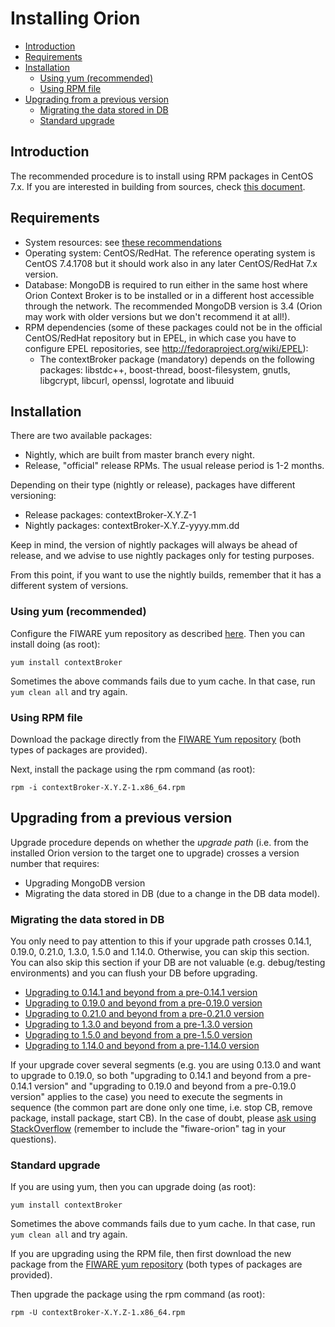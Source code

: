 # Installing Orion

* [Introduction](#introduction)
* [Requirements](#requirements)
* [Installation](#installation)
    * [Using yum (recommended)](#using-yum-recommended)
    * [Using RPM file](#using-rpm-file)
* [Upgrading from a previous version](#upgrading-from-a-previous-version)
    * [Migrating the data stored in DB](#migrating-the-data-stored-in-db)
    * [Standard upgrade](#standard-upgrade)

## Introduction

The recommended procedure is to install using RPM packages in CentOS 7.x. If you are interested in
building from sources, check [this document](build_source.md).

## Requirements

* System resources: see [these recommendations](diagnosis.md#resource-availability)
* Operating system: CentOS/RedHat. The reference operating system is CentOS 7.4.1708
  but it should work also in any later CentOS/RedHat 7.x version.
* Database: MongoDB is required to run either in the same host where Orion Context Broker is to be installed or in a different host accessible through the network. The recommended MongoDB version
  is 3.4 (Orion may work with older versions but we don't recommend it at all!).
* RPM dependencies (some of these packages could not be in the official CentOS/RedHat repository but in EPEL, in which case you have to configure EPEL repositories, see <http://fedoraproject.org/wiki/EPEL>):
    * The contextBroker package (mandatory) depends on the following packages: libstdc++, boost-thread, boost-filesystem, gnutls, libgcrypt, libcurl, openssl, logrotate and libuuid

## Installation

There are two available packages:

* Nightly, which are built from master branch every night.
* Release, "official" release RPMs. The usual release period is 1-2 months.

Depending on their type (nightly or release), packages have different versioning:

* Release packages: contextBroker-X.Y.Z-1
* Nightly packages: contextBroker-X.Y.Z-yyyy.mm.dd

Keep in mind, the version of nightly packages will always be ahead of release, and we advise to use nightly packages only for testing purposes.

From this point, if you want to use the nightly builds, remember that it has a different system of versions.

### Using yum (recommended)

Configure the FIWARE yum repository as described [here](yum.md). Then you can install doing (as root):

```
yum install contextBroker
```

Sometimes the above commands fails due to yum cache. In that case, run
`yum clean all` and try again.

### Using RPM file

Download the package directly from the [FIWARE Yum repository](https://nexus.lab.fiware.org/service/rest/repository/browse/el/7/x86_64/) (both types of packages are provided).

Next, install the package using the rpm command (as root):

```
rpm -i contextBroker-X.Y.Z-1.x86_64.rpm
```

## Upgrading from a previous version

Upgrade procedure depends on whether the *upgrade path* (i.e. from the installed Orion version to the target one to upgrade) crosses a version number that requires:

* Upgrading MongoDB version
* Migrating the data stored in DB (due to a change in the DB data model).

### Migrating the data stored in DB

You only need to pay attention to this if your upgrade path crosses 0.14.1, 0.19.0, 0.21.0, 1.3.0, 1.5.0 and 1.14.0.
Otherwise, you can skip this section. You can also skip this section if your DB are not valuable (e.g. debug/testing environments) and
you can flush your DB before upgrading.

* [Upgrading to 0.14.1 and beyond from a pre-0.14.1 version](upgrading_crossing_0-14-1.md)
* [Upgrading to 0.19.0 and beyond from a pre-0.19.0 version](upgrading_crossing_0-19-0.md)
* [Upgrading to 0.21.0 and beyond from a pre-0.21.0 version](upgrading_crossing_0-21-0.md)
* [Upgrading to 1.3.0 and beyond from a pre-1.3.0 version](upgrading_crossing_1-3-0.md)
* [Upgrading to 1.5.0 and beyond from a pre-1.5.0 version](upgrading_crossing_1-5-0.md)
* [Upgrading to 1.14.0 and beyond from a pre-1.14.0 version](upgrading_crossing_1-14-0.md)

If your upgrade cover several segments (e.g. you are using 0.13.0 and
want to upgrade to 0.19.0, so both "upgrading to 0.14.1 and beyond from
a pre-0.14.1 version" and "upgrading to 0.19.0 and beyond from a
pre-0.19.0 version" applies to the case) you need to execute the
segments in sequence (the common part are done only one time, i.e. stop
CB, remove package, install package, start CB). In the case of doubt,
please [ask using StackOverflow](http://stackoverflow.com/questions/ask)
(remember to include the "fiware-orion" tag in your questions).

### Standard upgrade

If you are using yum, then you can upgrade doing (as root):

```
yum install contextBroker
```

Sometimes the above commands fails due to yum cache. In that case, run
`yum clean all` and try again.

If you are upgrading using the RPM file, then first download the new package from the [FIWARE yum repository](https://nexus.lab.fiware.org/service/rest/repository/browse/el/7/x86_64/) (both types of packages are provided).

Then upgrade the package using the rpm command (as root):

```
rpm -U contextBroker-X.Y.Z-1.x86_64.rpm
```
